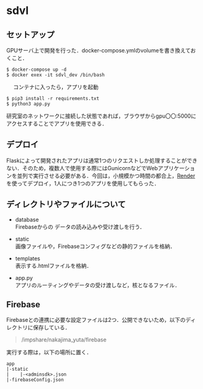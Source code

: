 # sdvl

## セットアップ
GPUサーバ上で開発を行った．docker-compose.ymlのvolumeを書き換えておくこと．

    $ docker-compose up -d
    $ docker exex -it sdvl_dev /bin/bash
　
コンテナに入ったら，アプリを起動

    $ pip3 install -r requirements.txt
    $ python3 app.py
  研究室のネットワークに接続した状態であれば，ブラウザからgpu〇〇:5000にアクセスすることでアプリを使用できる．

## デプロイ
Flaskによって開発されたアプリは通常1つのリクエストしか処理することができない．そのため，複数人で使用する際にはGunicornなどでWebアプリケーションを並列で実行させる必要がある．今回は，小規模かつ時間の都合上，[Render](https://render.com/)を使ってデプロイ，1人につき1つのアプリを使用してもらった．

## ディレクトリやファイルについて

 - database \
Firebaseからの データの読み込みや受け渡しを行う．
 
 - static \
 画像ファイルや，Firebaseコンフィグなどの静的ファイルを格納．
 
 - templates \
 表示する.htmlファイルを格納．

- app.py \
アプリのルーティングやデータの受け渡しなど，核となるファイル．

## Firebase

Firebaseとの連携に必要な設定ファイルは2つ．公開できないため，以下のディレクトリに保存している．

> /impshare/nakajima_yuta/firebase

実行する際は，以下の場所に置く．

    app
    |-static
	|    |-<adminsdk>.json
	|-firebaseConfig.json 

